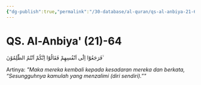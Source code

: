 ```yaml
---
{"dg-publish":true,"permalink":"/30-database/al-quran/qs-al-anbiya-21-64/"}
---
```



# QS. Al-Anbiya' (21)-64
فَرَجَعُوْٓا اِلٰٓى اَنْفُسِهِمْ فَقَالُوْٓا اِنَّكُمْ اَنْتُمُ الظّٰلِمُوْنَ ۙ

Artinya: *"Maka mereka kembali kepada kesadaran mereka dan berkata, “Sesungguhnya kamulah yang menzalimi (diri sendiri).”"*
